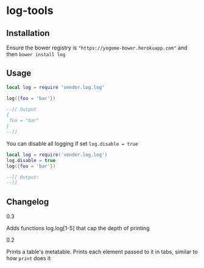 # log-tools

## Installation

Ensure the bower registry is `"https://yogome-bower.herokuapp.com"` and then `bower install log`

## Usage

```lua
local log = require 'vendor.log.log'

log({foo = 'bar'})

--[[ Output
{
 foo = "bar"
}
--]]

```

You can disable all logging if set `log.disable = true`

```lua
local log = require('vendor.log.log')
log.disable = true
log({foo = 'bar'})

--[[ Output:
--]]
```

## Changelog

0.3

Adds functions log.log[1-5] that cap the depth of printing

0.2

Prints a table's metatable.
Prints each element passed to it in tabs, similar to how `print` does it


